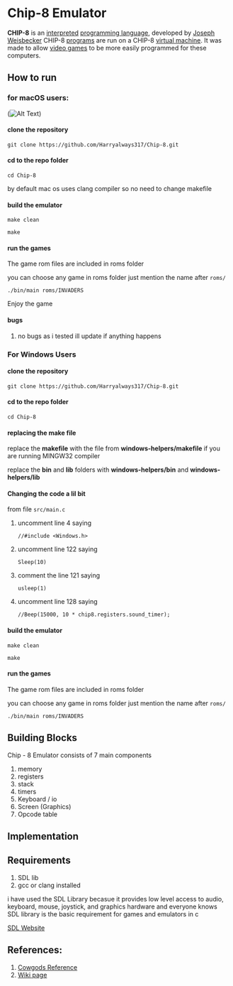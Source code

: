 # Chip-8 Emulator

**CHIP-8** is an [interpreted](https://en.wikipedia.org/wiki/Interpreter_(computing)) [programming language](https://en.wikipedia.org/wiki/Programming_language), developed by [Joseph Weisbecker](https://en.wikipedia.org/wiki/Joseph_Weisbecker) CHIP-8 [programs](https://en.wikipedia.org/wiki/Computer_program) are run on a CHIP-8 [virtual machine](https://en.wikipedia.org/wiki/Virtual_machine). It was made to allow [video games](https://en.wikipedia.org/wiki/Video_game) to be more easily programmed for these computers.

## How to run

### for macOS users:

(![Alt Text](https://media.giphy.com/media/vFKqnCdLPNOKc/giphy.gif))

#### clone the repository 

`git clone https://github.com/Harryalways317/Chip-8.git`

#### cd to the repo folder

`cd Chip-8`

by default mac os uses clang compiler so no need to change makefile

#### build the emulator

`make clean`

`make`

#### run the games

The game rom files are included in roms folder

you can choose any game in roms folder just mention the name after `roms/`

`./bin/main roms/INVADERS`

Enjoy the game

#### bugs

1. no bugs as i tested ill update if anything happens

### For Windows Users

#### clone the repository 

`git clone https://github.com/Harryalways317/Chip-8.git`

#### cd to the repo folder

`cd Chip-8`

#### replacing the make file

replace the **makefile** with the file from **windows-helpers/makefile** if you are running MINGW32 compiler

replace the **bin** and **lib** folders with **windows-helpers/bin** and **windows-helpers/lib**

#### Changing the code a lil bit

from file `src/main.c`

1. uncomment line 4 saying

   `//#include <Windows.h>`

2. uncomment line 122 saying

   `Sleep(10)`

3. comment the line 121 saying

   `usleep(1)`

4. uncomment line 128 saying

   `//Beep(15000, 10 * chip8.registers.sound_timer);`

#### build the emulator

`make clean`

`make`

#### run the games

The game rom files are included in roms folder

you can choose any game in roms folder just mention the name after `roms/`

`./bin/main roms/INVADERS`

## Building Blocks

Chip - 8 Emulator consists of 7 main components

1. memory
2. registers
3. stack
4. timers
5. Keyboard / io
6. Screen (Graphics)
7. Opcode table

## Implementation



## Requirements

1. SDL lib
2. gcc or clang installed



i have used the SDL Library becasue it provides low level access to audio, keyboard, mouse, joystick, and graphics hardware and everyone knows SDL library is the basic requirement for games and emulators in c

[SDL Website](https://www.libsdl.org/)



## References:
1. [Cowgods Reference](http://devernay.free.fr/hacks/chip8/C8TECH10.HTM)
2. [Wiki page](https://en.wikipedia.org/wiki/CHIP-8)



